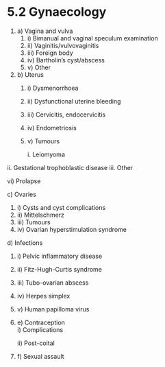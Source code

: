 # 5.2 Gynaecology



1. a\)  Vagina and vulva
   1. i\)  Bimanual and vaginal speculum examination
   2. ii\)  Vaginitis/vulvovaginitis
   3. iii\)  Foreign body
   4. iv\)  Bartholin’s cyst/abscess
   5. v\)  Other
2. b\)  Uterus
   1. i\)  Dysmenorrhoea
   2. ii\)  Dysfunctional uterine bleeding
   3. iii\)  Cervicitis, endocervicitis
   4. iv\)  Endometriosis
   5. v\)  Tumours

      i. Leiomyoma

ii. Gestational trophoblastic disease iii. Other

vi\) Prolapse

c\) Ovaries

1. i\)  Cysts and cyst complications
2. ii\)  Mittelschmerz
3. iii\)  Tumours
4. iv\)  Ovarian hyperstimulation syndrome

d\) Infections

1. i\)  Pelvic inflammatory disease
2. ii\)  Fitz-Hugh-Curtis syndrome
3. iii\)  Tubo-ovarian abscess
4. iv\)  Herpes simplex
5. v\)  Human papilloma virus



1. e\)  Contraception  
    i\) Complications

   ii\) Post-coital

2. f\)  Sexual assault


